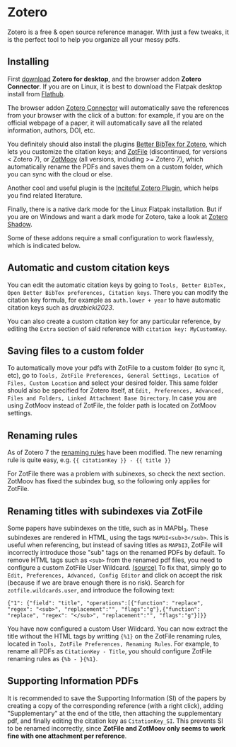 # Zotero

Zotero is a free & open source reference manager. With just a few tweaks, it is the perfect tool to help you organize all your messy pdfs.

## Installing

First [download](https://www.zotero.org/download/) __Zotero for desktop__, and the browser addon __Zotero Connector__. If you are on Linux, it is best to download the Flatpak desktop install from [Flathub](https://flathub.org/apps/org.zotero.Zotero). 

The browser addon [Zotero Connector](https://www.zotero.org/download/) will automatically save the references from your browser with the click of a button: for example, if you are on the official webpage of a paper, it will automatically save all the related information, authors, DOI, etc.

You definitely should also install the plugins [Better BibTex for Zotero](https://retorque.re/zotero-better-bibtex/installation/index.html), which lets you customize the citation keys; and [ZotFile](http://zotfile.com/#how-to-install--set-up-zotfile) (discontinued, for versions < Zotero 7), or [ZotMoov](https://github.com/wileyyugioh/zotmoov) (all versions, including >= Zotero 7), which automatically rename the PDFs and saves them on a custom folder, which you can sync with the cloud or else.

Another cool and useful plugin is the [Inciteful Zotero Plugin](https://github.com/inciteful-xyz/inciteful-zotero-plugin), which helps you find related literature.

Finally, there is a native dark mode for the Linux Flatpak installation. But if you are on Windows and want a dark mode for Zotero, take a look at [Zotero Shadow](https://github.com/pablogila/ZoteroShadow).

Some of these addons require a small configuration to work flawlessly, which is indicated below.

## Automatic and custom citation keys

You can edit the automatic citation keys by going to `Tools, Better BibTex, Open Better BibTex preferences, Citation keys`. There you can modify the citation key formula, for example as `auth.lower + year` to have automatic citation keys such as _druzbicki2023_.

You can also create a custom citation key for any particular reference, by editing the `Extra` section of said reference with `citation key: MyCustomKey`.

## Saving files to a custom folder

To automatically move your pdfs with ZotFile to a custom folder (to sync it, etc), go to `Tools, ZotFile Preferences, General Settings, Location of Files, Custom Location` and select your desired folder. This same folder should also be specified for Zotero itself, at `Edit, Preferences, Advanced, Files and Folders, Linked Attachment Base Directory`.
In case you are using ZotMoov instead of ZotFile, the folder path is located on ZotMoov settings.

## Renaming rules

As of Zotero 7 the [renaming rules](https://www.zotero.org/support/file_renaming) have been modified.
The new renaming rule is quite easy, e.g.
`{{ citationKey }} - {{ title }}`

For ZotFile there was a problem with subinexes, so check the next section.
ZotMoov has fixed the subindex bug, so the following only applies for ZotFile.

## Renaming titles with subindexes via ZotFile

Some papers have subindexes on the title, such as in MAPbI<sub>3</sub>. These subindexes are rendered in HTML, using the tags `MAPbI<sub>3</sub>`. This is useful when referencing, but instead of saving titles as `MAPbI3`, ZotFile will incorrectly introduce those "sub" tags on the renamed PDFs by default. To remove HTML tags such as `<sub>` from the renamed pdf files, you need to configure a custom ZotFile User Wildcard. [(source)](https://github.com/jlegewie/zotfile/issues/455)
To fix that, simply go to `Edit, Preferences, Advanced, Config Editor` and click on accept the risk (because if we are brave enough there is no risk). Search for `zotfile.wildcards.user`, and introduce the following text:
```
{"1": {"field": "title", "operations":[{"function": "replace", "regex": "<sub>", "replacement":"", "flags":"g"},{"function": "replace", "regex": "</sub>", "replacement":"", "flags":"g"}]}}
```
You have now configured a custom User Wildcard. You can now extract the title without the HTML tags by writting `{%1}` on the ZotFile renaming rules, located in `Tools, ZotFile Preferences, Renaming Rules`.
For example, to rename all PDFs as `CitationKey - Title`, you should configure ZotFile renaming rules as `{%b - }{%1}`.

## Supporting Information PDFs

It is recommended to save the Supporting Information (SI) of the papers by creating a copy of the corresponding reference (with a right click), adding "Supplementary" at the end of the title, then attaching the supplementary pdf, and finally editing the citation key as `CitationKey_SI`. This prevents SI to be renamed incorrectly, since __ZotFile and ZotMoov only seems to work fine with one attachment per reference__.

